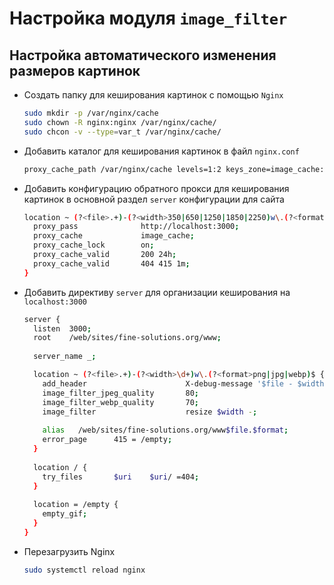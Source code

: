 # Настройка модуля `image_filter`

## Настройка автоматического изменения размеров картинок

- Создать папку для кеширования картинок с помощью `Nginx`

  ```bash
  sudo mkdir -p /var/nginx/cache
  sudo chown -R nginx:nginx /var/nginx/cache/
  sudo chcon -v --type=var_t /var/nginx/cache/
  ```

- Добавить каталог для кеширования картинок в файл `nginx.conf`

  ```bash
  proxy_cache_path /var/nginx/cache levels=1:2 keys_zone=image_cache:10m inactive=24h max_size=5G;
  ```

- Добавить конфигурацию обратного прокси для кеширования картинок в основной раздел `server` конфигурации для сайта

  ```bash
  location ~ (?<file>.+)-(?<width>350|650|1250|1850|2250)w\.(?<format>png|jpg|webp)$ {                                                
    proxy_pass              http://localhost:3000;
    proxy_cache             image_cache;
    proxy_cache_lock        on;
    proxy_cache_valid       200 24h;
    proxy_cache_valid       404 415 1m;
  }
  ```

- Добавить директиву `server` для организации кеширования на `localhost:3000`

  ```bash
  server {
    listen  3000;
    root    /web/sites/fine-solutions.org/www;
    
    server_name _;
  
    location ~ (?<file>.+)-(?<width>\d+)w\.(?<format>png|jpg|webp)$ {
      add_header                      X-debug-message '$file - $width - $format' always;
      image_filter_jpeg_quality       80;
      image_filter_webp_quality       70;
      image_filter                    resize $width -;
    
      alias   /web/sites/fine-solutions.org/www$file.$format;                                                                     
      error_page      415 = /empty;
    }
    
    location / {
      try_files       $uri    $uri/ =404;
    }
    
    location = /empty {
      empty_gif;
    }
  }
  ```

- Перезагрузить Nginx

  ```bash
  sudo systemctl reload nginx
  ```
